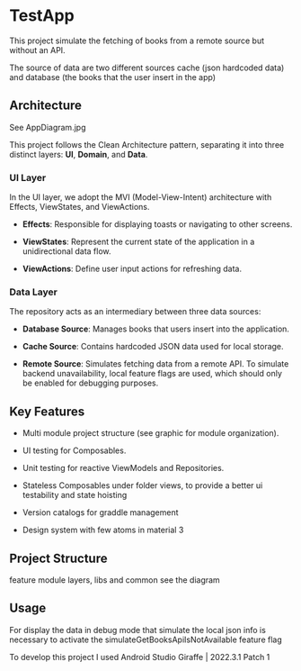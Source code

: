 # TestApp

This project simulate the fetching of books from a remote source but without an API.

The source of data are two different sources cache (json hardcoded data) and database (the books that the user insert in the app)

## Architecture
See AppDiagram.jpg

This project follows the Clean Architecture pattern, separating it into three distinct layers: **UI**, **Domain**, and **Data**.

### UI Layer

In the UI layer, we adopt the MVI (Model-View-Intent) architecture with Effects, ViewStates, and ViewActions.

- **Effects**: Responsible for displaying toasts or navigating to other screens.

- **ViewStates**: Represent the current state of the application in a unidirectional data flow.

- **ViewActions**: Define user input actions for refreshing data.

### Data Layer

The repository acts as an intermediary between three data sources:

- **Database Source**: Manages books that users insert into the application.

- **Cache Source**: Contains hardcoded JSON data used for local storage.

- **Remote Source**: Simulates fetching data from a remote API. To simulate backend unavailability, local feature flags are used, which should only be enabled for debugging purposes.

## Key Features

- Multi module project structure (see graphic for module organization).

- UI testing for Composables.

- Unit testing for reactive ViewModels and Repositories.

- Stateless Composables under folder views, to provide a better ui testability and state hoisting 

- Version catalogs for graddle management 

- Design system with few atoms in material 3

## Project Structure

feature module layers, libs and common see the diagram

## Usage

For display the data in debug mode that simulate the local json info is necessary to activate the simulateGetBooksApiIsNotAvailable feature flag

To develop this project I used Android Studio Giraffe | 2022.3.1 Patch 1

